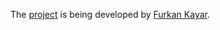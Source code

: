 The <a href="https://github.com/furkankayar/Staj.net-Backend-Service">project</a> is being developed by <a href="https://github.com/furkankayar">Furkan Kayar</a>.
